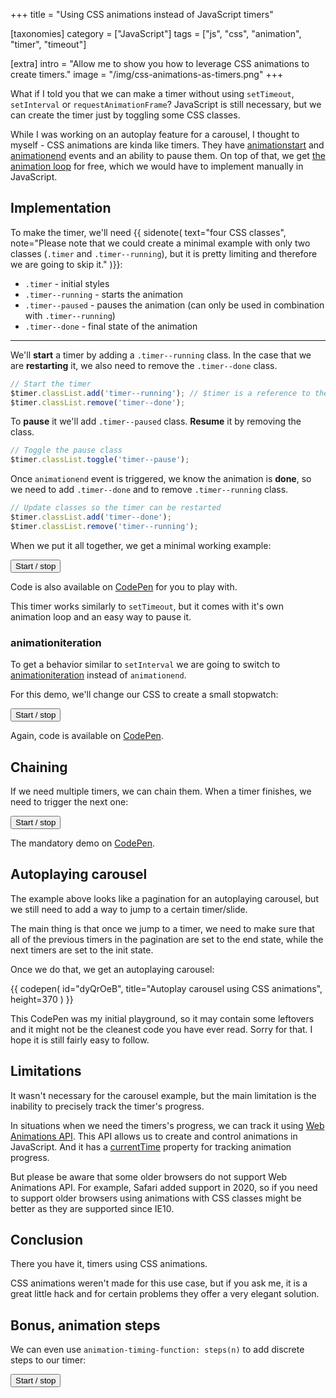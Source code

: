 +++
title = "Using <span>CSS animations</span> instead of JavaScript timers"

[taxonomies]
category = ["JavaScript"]
tags = ["js", "css", "animation", "timer", "timeout"]

[extra]
intro = "Allow me to show you how to leverage CSS animations to create timers."
image = "/img/css-animations-as-timers.png"
+++

<link rel="stylesheet" href="/posts/css-timers.css" />

What if I told you that we can make a timer without using `setTimeout`, `setInterval` or `requestAnimationFrame`? JavaScript is still necessary, but we can create the timer just by toggling some CSS classes.


While I was working on an autoplay feature for a carousel, I thought to  myself - CSS animations are kinda like timers. They have [animationstart](https://developer.mozilla.org/en-US/docs/Web/API/Element/animationstart_event) and [animationend](https://developer.mozilla.org/en-US/docs/Web/API/Element/animationend_event) events and an ability to pause them. On top of that, we get [the animation loop](/blog/javascript-animation-loop/) for free, which we would have to implement manually in JavaScript.

## Implementation

To make the timer, we'll need {{ sidenote(
  text="four CSS classes",
  note="Please note that we could create a minimal example with only two classes (`.timer` and `.timer--running`), but it is pretty limiting and therefore we are going to skip it."
)}}:

* `.timer` - initial styles
* `.timer--running` - starts the animation
* `.timer--paused` - pauses the animation (can only be used in combination with `.timer--running`)
* `.timer--done` - final state of the animation

----

We'll **start** a timer by adding a `.timer--running` class. In the case that we are **restarting** it, we also need to remove the `.timer--done` class.

```js
// Start the timer
$timer.classList.add('timer--running'); // $timer is a reference to the timer's DOM element
$timer.classList.remove('timer--done');
```

To **pause** it we'll add `.timer--paused` class. **Resume** it by removing the class.

```js
// Toggle the pause class
$timer.classList.toggle('timer--pause');
```

Once `animationend` event is triggered, we know the animation is **done**, so we need to add `.timer--done` and to remove `.timer--running` class.

```js
// Update classes so the timer can be restarted
$timer.classList.add('timer--done');
$timer.classList.remove('timer--running');
```

When we put it all together, we get a minimal working example:

<div class="timer-demo">
  <div class="timer-wrapper timer-wrapper--linear">
    <div class="timer timer--linear"></div>
  </div>

  <button class="btn btn--sm btn--main timer-toggle">Start / stop</button>

  <p class="timer-log small"></p>
</div>

Code is also available on [CodePen](https://codepen.io/stanko/pen/rNoaBMo) for you to play with.

This timer works similarly to `setTimeout`, but it comes with it's own animation loop and an easy way to pause it.

### animationiteration

To get a behavior similar to `setInterval` we are going to switch to [animationiteration](https://developer.mozilla.org/en-US/docs/Web/API/Element/animationiteration_event) instead of `animationend`.

For this demo, we'll change our CSS to create a small stopwatch:

<div class="timer-demo red">
  <div class="timer-wrapper timer-wrapper--radial">
    <div class="timer timer--radial"></div>
  </div>

  <button class="btn btn--sm btn--main timer-toggle">Start / stop</button>

  <p class="timer-log small"></p>
</div>

Again, code is available on [CodePen](https://codepen.io/stanko/pen/MWZYgpP).

## Chaining

If we need multiple timers, we can chain them. When a timer finishes, we need to trigger the next one:

<div class="timer-chaining-demo">
  <div class="timer-chaining-demo-timers">
    <div class="timer-wrapper timer-wrapper--linear">
      <div class="timer timer--linear timer--short"></div>
    </div>
    <div class="timer-wrapper timer-wrapper--linear">
      <div class="timer timer--linear timer--short"></div>
    </div>
    <div class="timer-wrapper timer-wrapper--linear">
      <div class="timer timer--linear timer--short"></div>
    </div>
    <div class="timer-wrapper timer-wrapper--linear">
      <div class="timer timer--linear timer--short"></div>
    </div>
    <div class="timer-wrapper timer-wrapper--linear">
      <div class="timer timer--linear timer--short"></div>
    </div>
  </div>

  <button class="btn btn--sm btn--main timer-toggle">Start / stop</button>

  <p class="timer-log small"></p>
</div>

The mandatory demo on [CodePen](https://codepen.io/stanko/pen/poqvzXY).

## Autoplaying carousel

The example above looks like a pagination for an autoplaying carousel, but we still need to add a way to jump to a certain timer/slide.

The main thing is that once we jump to a timer, we need to make sure that all of the previous timers in the pagination are set to the end state, while the next timers are set to the init state.

Once we do that, we get an autoplaying carousel:

{{ codepen(
  id="dyQrOeB",
  title="Autoplay carousel using CSS animations",
  height=370
) }}

This CodePen was my initial playground, so it may contain some leftovers and it might not be the cleanest code you have ever read. Sorry for that. I hope it is still fairly easy to follow.

## Limitations

It wasn't necessary for the carousel example, but the main limitation is the inability to precisely track the timer's progress.

In situations when we need the timers's progress, we can track it using [Web Animations API](https://developer.mozilla.org/en-US/docs/Web/API/Web_Animations_API). This API allows us to create and control animations in JavaScript. And it has a [currentTime](https://developer.mozilla.org/en-US/docs/Web/API/Animation/currentTime) property for tracking animation progress.

But please be aware that some older browsers do not support Web Animations API. For example, Safari added support in 2020, so if you need to support older browsers using animations with CSS classes might be better as they are supported since IE10.


## Conclusion

There you have it, timers using CSS animations.

CSS animations weren't made for this use case, but if you ask me, it is a great little hack and for certain problems they offer a very elegant solution.

## Bonus, animation steps

We can even use `animation-timing-function: steps(n)` to add discrete steps to our timer:

<div class="timer-demo purple">
  <div class="timer-wrapper timer-wrapper--linear">
    <div class="timer timer--linear timer--steps"></div>
  </div>

  <button class="btn btn--sm btn--main timer-toggle">Start / stop</button>

  <p class="timer-log small"></p>
</div>

<script src="/js/posts/css-timers.js"></script>
